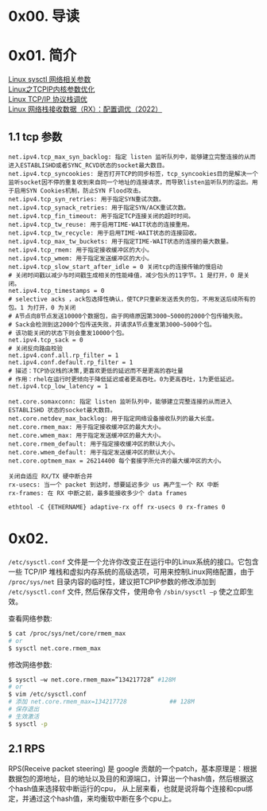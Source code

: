 # 0x00. 导读

# 0x01. 简介

[Linux sysctl 网络相关参数](https://lotabout.me/2021/Linux-TCP-Options/)  
[Linux之TCPIP内核参数优化](https://e-mailky.github.io/2017-01-14-proc-sys)  
[Linux TCP/IP 协议栈调优](https://199508.com/post/2204)  
[Linux 网络栈接收数据（RX）：配置调优（2022）](https://arthurchiao.art/blog/linux-net-stack-tuning-rx-zh/)

## 1.1 tcp 参数

```
net.ipv4.tcp_max_syn_backlog: 指定 listen 监听队列中，能够建立完整连接的从而进入ESTABLISHD或者SYNC_RCVD状态的socket最大数目。
net.ipv4.tcp_syncookies: 是否打开TCP的同步标签，tcp_syncookies目的是解决一个监听socket因不停的重复收到来自同一个地址的连接请求，而导致listen监听队列的溢出。用于启用SYN Cookies机制，防止SYN Flood攻击。
net.ipv4.tcp_syn_retries: 用于指定SYN重试次数。
net.ipv4.tcp_synack_retries: 用于指定SYN/ACK重试次数。
net.ipv4.tcp_fin_timeout: 用于指定TCP连接关闭的超时时间。
net.ipv4.tcp_tw_reuse: 用于启用TIME-WAIT状态的连接重用。
net.ipv4.tcp_tw_recycle: 用于启用TIME-WAIT状态的连接回收。
net.ipv4.tcp_max_tw_buckets: 用于指定TIME-WAIT状态的连接的最大数量。
net.ipv4.tcp_rmem: 用于指定接收缓冲区的大小。
net.ipv4.tcp_wmem: 用于指定发送缓冲区的大小。
net.ipv4.tcp_slow_start_after_idle = 0 关闭tcp的连接传输的慢启动
# 关闭时间戳以减少与时间戳生成相关的性能峰值，减少包头的11字节。1 是打开，0 是关闭。
net.ipv4.tcp_timestamps = 0
# selective acks ，ack包选择性确认，使TCP只重新发送丢失的包，不用发送后续所有的包。1 为打开，0 为关闭
# A节点向B节点发送10000个数据包，由于网络原因第3000~5000的2000个包传输失败。
# Sack会检测到这2000个包传送失败，并请求A节点重发第3000~5000个包。
# 该功能关闭的状态下则会重发10000个包。
net.ipv4.tcp_sack = 0
# 关闭反向路由校验
net.ipv4.conf.all.rp_filter = 1
net.ipv4.conf.default.rp_filter = 1
# 描述：TCP协议栈的决策,更喜欢更低的延迟而不是更高的吞吐量
# 作用：rhel在运行时更倾向于降低延迟或者更高吞吐。0为更高吞吐，1为更低延迟。
net.ipv4.tcp_low_latency = 1

net.core.somaxconn: 指定 listen 监听队列中，能够建立完整连接的从而进入 ESTABLISHD 状态的socket最大数目。
net.core.netdev_max_backlog: 用于指定网络设备接收队列的最大长度。
net.core.rmem_max: 用于指定接收缓冲区的最大大小。
net.core.wmem_max: 用于指定发送缓冲区的最大大小。
net.core.rmem_default: 用于指定接收缓冲区的默认大小。
net.core.wmem_default: 用于指定发送缓冲区的默认大小。
net.core.optmem_max = 26214400 每个套接字所允许的最大缓冲区的大小。

关闭自适应 RX/TX 硬中断合并
rx-usecs: 当一个 packet 到达时，想要延迟多少 us 再产生一个 RX 中断
rx-frames: 在 RX 中断之前，最多能接收多少个 data frames

ethtool -C {ETHERNAME} adaptive-rx off rx-usecs 0 rx-frames 0
```

# 0x02. 

`/etc/sysctl.conf` 文件是一个允许你改变正在运行中的Linux系统的接口。它包含一些 TCP/IP 堆栈和虚拟内存系统的高级选项，可用来控制Linux网络配置，由于 `/proc/sys/net` 目录内容的临时性，建议把TCPIP参数的修改添加到 `/etc/sysctl.conf` 文件, 然后保存文件，使用命令 `/sbin/sysctl –p` 使之立即生效。

查看网络参数:
```bash
$ cat /proc/sys/net/core/rmem_max
# or
$ sysctl net.core.rmem_max
```

修改网络参数: 
```bash
$ sysctl –w net.core.rmem_max=”134217728” #128M
# or
$ vim /etc/sysctl.conf
# 添加 net.core.rmem_max=134217728			## 128M
# 保存退出
# 生效激活
$ sysctl -p
```

## 2.1 RPS

RPS(Receive packet steering) 是 google 贡献的一个patch，基本原理是：根据数据包的源地址，目的地址以及目的和源端口，计算出一个hash值，然后根据这个hash值来选择软中断运行的cpu， 从上层来看，也就是说将每个连接和cpu绑定，并通过这个hash值，来均衡软中断在多个cpu上。